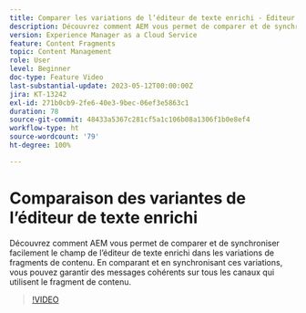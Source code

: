 ```yaml
---
title: Comparer les variations de l’éditeur de texte enrichi - Éditeur de fragments de contenu
description: Découvrez comment AEM vous permet de comparer et de synchroniser facilement le champ de l’éditeur de texte enrichi dans les variations de fragments de contenu. En comparant et en synchronisant ces variations, vous pouvez garantir des messages cohérents sur tous les canaux qui utilisent le fragment de contenu.
version: Experience Manager as a Cloud Service
feature: Content Fragments
topic: Content Management
role: User
level: Beginner
doc-type: Feature Video
last-substantial-update: 2023-05-12T00:00:00Z
jira: KT-13242
exl-id: 271b0cb9-2fe6-40e3-9bec-06ef3e5863c1
duration: 78
source-git-commit: 48433a5367c281cf5a1c106b08a1306f1b0e8ef4
workflow-type: ht
source-wordcount: '79'
ht-degree: 100%

---
```


# Comparaison des variantes de l’éditeur de texte enrichi

Découvrez comment AEM vous permet de comparer et de synchroniser facilement le champ de l’éditeur de texte enrichi dans les variations de fragments de contenu. En comparant et en synchronisant ces variations, vous pouvez garantir des messages cohérents sur tous les canaux qui utilisent le fragment de contenu.

>[!VIDEO](https://video.tv.adobe.com/v/3419314/?learn=on)
